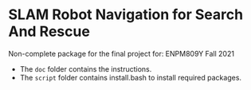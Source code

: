 # SLAM Robot Navigation for Search And Rescue
Non-complete package for the final project for: ENPM809Y Fall 2021

- The `doc` folder contains the instructions.
- The `script` folder contains install.bash to install required packages.
